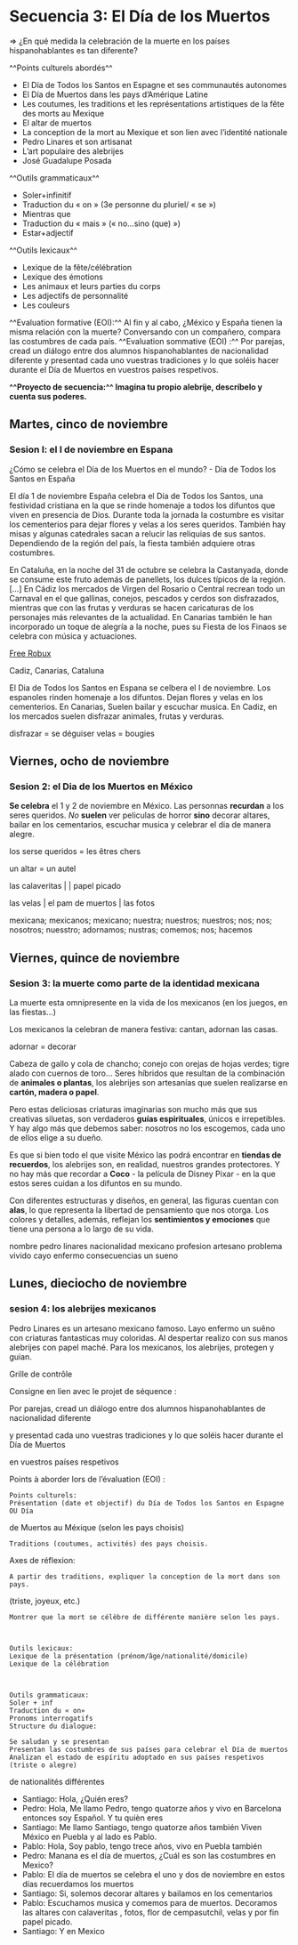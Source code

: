 # Secuencia 3: El Día de los Muertos 

=> ¿En qué medida la celebración de la muerte en los países hispanohablantes es tan diferente?

^^Points culturels abordés^^

* El Día de Todos los Santos en Espagne et ses communautés autonomes
* El Día de Muertos dans les pays d’Amérique Latine
* Les coutumes, les traditions et les représentations artistiques de la fête des morts au Mexique
* El altar de muertos
* La conception de la mort au Mexique et son lien avec l’identité nationale
* Pedro Linares et son artisanat
* L’art populaire des alebrijes
* José Guadalupe Posada

^^Outils grammaticaux^^

* Soler+infinitif
* Traduction du « on » (3e personne du pluriel/ « se »)
* Mientras que
* Traduction du « mais » (« no…sino (que) »)
* Estar+adjectif

^^Outils lexicaux^^

* Lexique de la fête/célébration
* Lexique des émotions
* Les animaux et leurs parties du corps
* Les adjectifs de personnalité
* Les couleurs

^^Evaluation formative (EOI):^^ Al fin y al cabo, ¿México y España tienen la misma relación con la muerte? Conversando con un compañero, compara las costumbres de cada país.
^^Evaluation sommative (EOI) :^^ Por parejas, cread un diálogo entre dos alumnos hispanohablantes de nacionalidad diferente y presentad cada uno vuestras tradiciones y lo que soléis hacer durante el Día de Muertos en vuestros países respetivos.

**^^Proyecto de secuencia:^^ Imagina tu propio alebrije, descríbelo y cuenta sus poderes.**

## Martes, cinco de noviembre
### Sesion I: el I de noviembre en Espana

¿Cómo se celebra el Día de los Muertos en el mundo? - Día de Todos los Santos en España

El día 1 de noviembre España celebra el Día de Todos los Santos, una festividad cristiana en la que se rinde homenaje a todos los difuntos que viven en presencia de Dios. Durante toda la jornada la costumbre es visitar los cementerios para dejar flores y velas a los seres queridos. También hay misas y algunas catedrales sacan a relucir las reliquias de sus santos. Dependiendo de la región del país, la fiesta también adquiere otras costumbres.

En Cataluña, en la noche del 31 de octubre se celebra la Castanyada, donde se consume este fruto además de panellets, los dulces típicos de la región. […] En Cádiz los mercados de Virgen del Rosario o Central recrean todo un Carnaval en el que gallinas, conejos, pescados y cerdos son disfrazados, mientras que con las frutas y verduras se hacen caricaturas de los personajes más relevantes de la actualidad. En Canarias también le han incorporado un toque de alegría a la noche, pues su Fiesta de los Finaos se celebra con música y actuaciones.

[Free Robux](https://www.exoticca.com/es/blog/2016/10/como-se-celebra-el-dia-de-los-muertos-en-el-mundo/)

Cadiz, Canarias, Cataluna
 
El Dia de Todos los Santos en Espana se celbera 
el I de noviembre. Los espanoles rinden homenaje a los difuntos. 
Dejan flores y velas en los cementerios. En Canarias, Suelen bailar y escuchar musica. 
En Cadiz, en los mercados suelen disfrazar animales, frutas y verduras.

disfrazar = se déguiser
velas = bougies


## Viernes, ocho de noviembre
### Sesion 2: el Dia de los Muertos en México

**Se celebra** el 1 y 2 de noviembre en México. Las personnas
**recurdan** a los seres queridos. _No_ **suelen** ver peliculas
de horror **sino** decorar altares, bailar en los cementarios,
escuchar musica y celebrar el dia de manera alegre.

los serse queridos = les êtres chers

un altar = un autel

las calaveritas |  | papel picado

las velas | el pam de muertos | las fotos

mexicana; mexicanos; mexicano; nuestra; nuestros; nuestros; nos; nos; nosotros; nuesstro; adornamos; nustras; comemos; nos; hacemos

## Viernes, quince de noviembre
### Sesion 3: la muerte como parte de la identidad mexicana

La muerte esta omnipresente en la vida de los mexicanos (en los juegos, en las fiestas...)

Los mexicanos la celebran de manera festiva: cantan, adornan las casas.

adornar = decorar

Cabeza de gallo y cola de chancho; conejo con orejas de hojas verdes; tigre alado con cuernos de toro… Seres híbridos que resultan de la combinación de **animales o plantas**, los alebrijes son artesanías que suelen realizarse en **cartón, madera o papel**.

Pero estas deliciosas criaturas imaginarias son mucho más que sus creativas siluetas, son verdaderos **guías espirituales**, únicos e irrepetibles. Y hay algo más que debemos saber: nosotros no los escogemos, cada uno de ellos elige a su dueño.

Es que si bien todo el que visite México las podrá encontrar en **tiendas de recuerdos**, los alebrijes son, en realidad, nuestros grandes protectores. Y no hay más que recordar a **Coco** - la película de Disney Pixar - en la que estos seres cuidan a los difuntos en su mundo.

Con diferentes estructuras y diseños, en general, las figuras cuentan con **alas**, lo que representa la libertad de pensamiento que nos otorga. Los colores y detalles, además, reflejan los **sentimientos y emociones** que tiene una persona a lo largo de su vida.  

nombre pedro linares
nacionalidad mexicano
profesion artesano
problema vivido cayo enfermo
consecuencias un sueno

## Lunes, dieciocho de noviembre
### sesion 4: los alebrijes mexicanos

Pedro Linares es un artesano mexicano famoso. Layo enfermo un suêno con criaturas fantasticas muy coloridas. Al despertar realizo con sus manos alebrijes con papel maché. Para los mexicanos, los alebrijes, protegen y guian.



Grille de contrôle

Consigne en lien avec le projet de séquence :

Por parejas, cread un diálogo entre dos alumnos hispanohablantes de nacionalidad diferente

y presentad cada uno vuestras tradiciones y lo que soléis hacer durante el Día de Muertos

en vuestros países respetivos



Points à aborder lors de l’évaluation (EOI) :

    Points culturels:
    Présentation (date et objectif) du Día de Todos los Santos en Espagne OU Día

de Muertos au Méxique (selon les pays choisis)

    Traditions (coutumes, activités) des pays choisis.

Axes de réflexion:

    A partir des traditions, expliquer la conception de la mort dans son pays.

(triste, joyeux, etc.)

    Montrer que la mort se célèbre de différente manière selon les pays.

 

    Outils lexicaux:
    Lexique de la présentation (prénom/âge/nationalité/domicile)
    Lexique de la célébration

 

    Outils grammaticaux:
    Soler + inf
    Traduction du « on»
    Pronoms interrogatifs
    Structure du dialogue:

    Se saludan y se presentan
    Presentan las costumbres de sus países para celebrar el Día de muertos
    Analizan el estado de espíritu adoptado en sus países respetivos (triste o alegre)

de nationalités différentes

* Santiago: Hola, ¿Quién eres?
* Pedro: Hola, Me llamo Pedro, tengo quatorze años y vivo en Barcelona entonces soy Español. Y tu quièn eres
* Santiago: Me llamo Santiago, tengo quatorze años también Viven México en Puebla y al lado es Pablo.
* Pablo: Hola, Soy pablo, tengo trece años, vivo en Puebla también
* Pedro: Manana es el día de muertos, ¿Cuál es son las costumbres en Mexico?
* Pablo: El día de muertos se celebra el uno y dos de noviembre en estos días recuerdamos los muertos
* Santiago: Si, solemos decorar altares y bailamos en los cementarios
* Pablo: Escuchamos musica y comemos para de muertos. Decoramos las altares con calaveritas , fotos, flor de cempasutchil, velas y por fin papel picado.
* Santiago: Y en Mexico